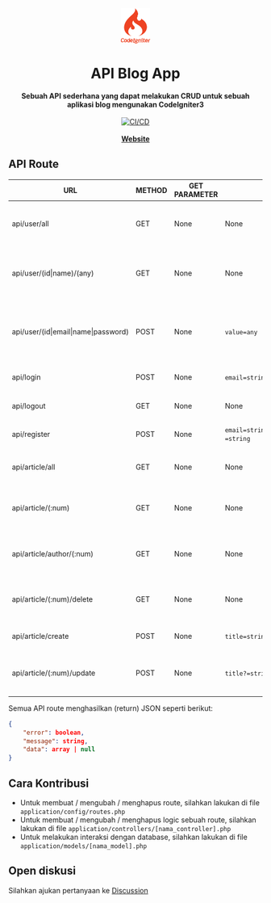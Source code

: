 <div align="center">
    <img src=".ignoreme/codeigniter.svg" height="70" alt="API Blog App">
    <h1>API Blog App</h1>
    <strong>Sebuah API sederhana yang dapat melakukan CRUD untuk sebuah aplikasi blog mengunakan CodeIgniter3</strong>
</div>
<br>
<div align="center">
    <a href="https://drone-gh.zecrea.my.id/FP-PEMWEB-KEL-7/Backend">
        <img src="https://drone-gh.zecrea.my.id/api/badges/FP-PEMWEB-KEL-7/Backend/status.svg" alt="CI/CD">
    </a>
</div>
<div align="center">
    <br>
    <a href="https://pemwebfp.zecrea.my.id/"><b>Website</b></a>
</div>

## API Route
| URL | METHOD | GET PARAMETER | POST DATA | DESKRIPSI |
| -   |-       | -             | -         | -         |
| api/user/all | GET | None | None | Untuk mengambil semua user data (tanpa password) |
| api/user/(id&#124;name)/(any) | GET | None | None | Untuk mengambil user data berdasarkan id, atau name |
| api/user/(id&#124;email&#124;name&#124;password) | POST | None | `value=any` | Untuk mengambil user data berdasarkan id, email, name, atau password |
| api/login | POST | None | `email=string&password=string` | Untuk melakukan login |
| api/logout | GET | None | None | Untuk melakukan logout |
| api/register | POST | None | `email=string&password=string&name?=string` | Untuk melakukan register |
| api/article/all |	GET | None | None | Untuk mengambil semua artikel |
| api/article/(:num) | GET | None | None | Untuk mengambil artikel berdasarkan id |
| api/article/author/(:num) | GET | None | None | Untuk mengambil artikel berdasarkan id author |
| api/article/(:num)/delete | GET | None | None | Untuk menghapus artikel berdasarkan id |
| api/article/create | POST | None | `title=string&content=string` | Untuk membuat artikel |
| api/article/(:num)/update | POST | None | `title?=string&content?=string` | Untuk mengubah artikel berdasarkan id |

Semua API route menghasilkan (return) JSON seperti berikut:
```json
{
	"error": boolean,
	"message": string,
	"data": array | null
}
```

## Cara Kontribusi
- Untuk membuat / mengubah / menghapus route, silahkan lakukan di file `application/config/routes.php`
- Untuk membuat / mengubah / menghapus logic sebuah route, silahkan lakukan di file `application/controllers/[nama_controller].php`
- Untuk melakukan interaksi dengan database, silahkan lakukan di file `application/models/[nama_model].php`

## Open diskusi
Silahkan ajukan pertanyaan ke [Discussion](https://github.com/FP-PEMWEB-KEL-7/Backend/discussions)
